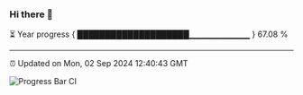 ### Hi there 👋

⏳ Year progress { ████████████████████▁▁▁▁▁▁▁▁▁▁ } 67.08 %

---

⏰ Updated on Mon, 02 Sep 2024 12:40:43 GMT

![Progress Bar CI](https://github.com/ZhaoGui/ZhaoGui/workflows/Progress%20Bar%20CI/badge.svg)
